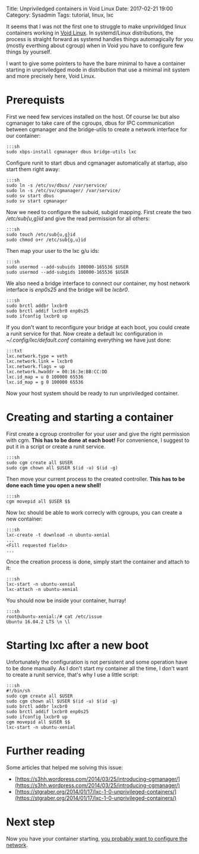 Title: Unpriviledged containers in Void Linux
Date: 2017-02-21 19:00
Category: Sysadmin
Tags: tutorial, linux, lxc

It seems that I was not the first one to struggle to make unprivildged
linux containers working in 
[Void Linux](http://www.voidlinux.eu/download/). In systemd/Linux
distributions, the process is straight forward as systemd handles
things automagically for you (mostly everthing about cgroup) when in
Void you have to configure few things by yourself.

I want to give some pointers to have the bare minimal to have a
container starting in unpriviledged mode in distribution that use a 
minimal init system and more precisely here, Void Linux.

# Prerequists
First we need few services installed on the host. Of course lxc but also
cgmanager to take care of the cgroups, dbus for IPC communication
between cgmanager and the bridge-utils to create a network interface for
our container:

    :::sh
    sudo xbps-install cgmanager dbus bridge-utils lxc

Configure runit to start dbus and cgmanager automatically at startup,
also start them right away:

    :::sh
	sudo ln -s /etc/sv/dbus/ /var/service/
	sudo ln -s /etc/sv/cgmanager/ /var/service/
	sudo sv start dbus
	sudo sv start cgmanager

Now we need to configure the subuid, subgid mapping. First create the
two */etc/sub{u,g}id* and give the read permission for all others:

    :::sh
	sudo touch /etc/sub{u,g}id
	sudo chmod o+r /etc/sub{g,u}id

Then map your user to the lxc g/u ids:

    :::sh
	sudo usermod --add-subuids 100000-165536 $USER
	sudo usermod --add-subgids 100000-165536 $USER

We also need a bridge interface to connect our container, my host
network interface is *enp0s25* and the bridge will be *lxcbr0*.

    :::sh
	sudo brctl addbr lxcbr0
	sudo brctl addif lxcbr0 enp0s25
	sudo ifconfig lxcbr0 up

If you don't want to reconfigure your bridge at each boot, you could
create a runit service for that. Now create a default lxc configuration
in *~/.config/lxc/default.conf* containing everything we have just done:

    :::txt
	lxc.network.type = veth
	lxc.network.link = lxcbr0
	lxc.network.flags = up
	lxc.network.hwaddr = 00:16:3e:BB:CC:DD
	lxc.id_map = u 0 100000 65536
	lxc.id_map = g 0 100000 65536

Now your host system should be ready to run unpriviledged container.

# Creating and starting a container
First create a cgroup crontroller for your user and give the right
permission with cgm. **This has to be done at each boot!** For 
convenience, I suggest to put it in a script or create a runit service.

    :::sh
	sudo cgm create all $USER
	sudo cgm chown all $USER $(id -u) $(id -g)

Then move your current process to the created controller. **This has to
be done each time you open a new shell!**

    :::sh
	cgm movepid all $USER $$

Now lxc should be able to work correcly with cgroups, you can create a 
new container:

    :::sh
	lxc-create -t download -n ubuntu-xenial
	...
	<Fill requested fields>
	...

Once the creation process is done, simply start the container and attach
to it:

    :::sh
	lxc-start -n ubuntu-xenial
	lxc-attach -n ubuntu-xenial

You should now be inside your container, hurray!

    :::sh
	root@ubuntu-xenial:/# cat /etc/issue
	Ubuntu 16.04.2 LTS \n \l


# Starting lxc after a new boot
Unfortunately the configuration is not persistent and some operation
have to be done manually. As I don't start my container all the time, I
don't want to create a runit service, that's why I use a little script:

    :::sh
    #!/bin/sh
	sudo cgm create all $USER
	sudo cgm chown all $USER $(id -u) $(id -g)
	sudo brctl addbr lxcbr0
	sudo brctl addif lxcbr0 enp0s25
	sudo ifconfig lxcbr0 up
	cgm movepid all $USER $$
	lxc-start -n ubuntu-xenial

# Further reading
Some articles that helped me solving this issue:

* [https://s3hh.wordpress.com/2014/03/25/introducing-cgmanager/](https://s3hh.wordpress.com/2014/03/25/introducing-cgmanager/)
* [https://stgraber.org/2014/01/17/lxc-1-0-unprivileged-containers/](https://stgraber.org/2014/01/17/lxc-1-0-unprivileged-containers/)

# Next step
Now you have your container starting, [you probably want to configure
the network]({filename}/WlanNatForLxc.md).
